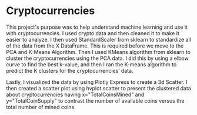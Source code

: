 # Cryptocurrencies

This project's purpose was to help understand machine learning and use it with cryptocurrencies.  I used crypto data and then cleaned it to make it easier to analyze.  I then used  StandardScaler from sklearn to standardize all of the data from the X DataFrame.  This is required before we move to the PCA and K-Means Algorithm.  Then I used KMeans algorithm from sklearn to cluster the cryptocurrencies using the PCA data.  I did this by using a elbow curve to find the best k-value, and then I ran the K-means algorithm to predict the K clusters for the cryptocurrencies’ data.

Lastly, I visualized the data by using Plotly Express to create a 3d Scatter.  I then created a scatter plot using hvplot.scatter to present the clustered data about cryptocurrencies having x="TotalCoinsMined" and y="TotalCoinSupply" to contrast the number of available coins versus the total number of mined coins.
